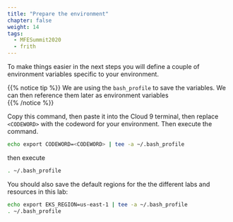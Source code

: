 ```yaml
---
title: "Prepare the environment"
chapter: false
weight: 14
tags:
  - MFESummit2020
  - frith
---
```


To make things easier in the next steps you will define a couple of environment variables specific to your environment.

{{% notice tip %}}
We are using the ``bash_profile`` to save the variables. We can then reference them later as environment variables  
{{% /notice %}}

Copy this command, then paste it into the Cloud 9 terminal, then replace ``<CODEWORD>`` with the codeword for your environment. Then execute the command.

```bash
echo export CODEWORD=<CODEWORD> | tee -a ~/.bash_profile
```
then execute 

```bash
. ~/.bash_profile 
```

You should also save the default regions for the the different labs and resources in this lab:
```bash
echo export EKS_REGION=us-east-1 | tee -a ~/.bash_profile
. ~/.bash_profile 
```

